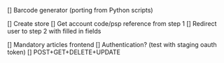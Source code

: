 [] Barcode generator (porting from Python scripts)

[] Create store
    [] Get account code/psp reference from step 1
    [] Redirect user to step 2 with filled in fields

[] Mandatory articles frontend
    [] Authentication? (test with staging oauth token)
    [] POST+GET+DELETE+UPDATE
